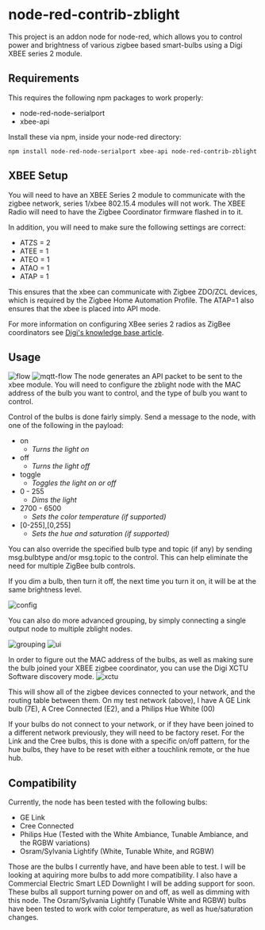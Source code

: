 # node-red-contrib-zblight

This project is an addon node for node-red, which allows you to control power and brightness
of various zigbee based smart-bulbs using a Digi XBEE series 2 module.

## Requirements

This requires the following npm packages to work properly:
* node-red-node-serialport
* xbee-api

Install these via npm, inside your node-red directory:
```
npm install node-red-node-serialport xbee-api node-red-contrib-zblight
```

## XBEE Setup

You will need to have an XBEE Series 2 module to communicate with the zigbee network, series 1/xbee 802.15.4 modules will not work.
The XBEE Radio will need to have the Zigbee Coordinator firmware flashed in to it.

In addition, you will need to make sure the following settings are correct:

* ATZS = 2
* ATEE = 1
* ATEO = 1
* ATAO = 1
* ATAP = 1

This ensures that the xbee can communicate with Zigbee ZDO/ZCL devices, which is required by the Zigbee Home Automation Profile.
The ATAP=1 also ensures that the xbee is placed into API mode.

For more information on configuring XBee series 2 radios as ZigBee coordinators see [Digi's knowledge base article](http://knowledge.digi.com/articles/Knowledge_Base_Article/Zigbee-Home-Automation).

## Usage
![flow](flow.png)
![mqtt-flow](mqtt-flow.png)
The node generates an API packet to be sent to the xbee module. You will need to configure the zblight node with the MAC address of the bulb you want to control, and the type of bulb you want to control.

Control of the bulbs is done fairly simply. Send a message to the node, with one of the following in the payload:
* on
    * _Turns the light on_
* off
    * _Turns the light off_
* toggle
    * _Toggles the light on or off_
* 0 - 255
    * _Dims the light_
* 2700 - 6500
    * _Sets the color temperature (if supported)_
* [0-255],[0,255]
    * _Sets the hue and saturation (if supported)_

You can also override the specified bulb type and topic (if any) by sending msg.bulbtype and/or msg.topic to the control. This can help eliminate the need for multiple ZigBee bulb controls.

If you dim a bulb, then turn it off, the next time you turn it on, it will be at the same brightness level.

![config](config.png)

You can also do more advanced grouping, by simply connecting a single output node to multiple zblight nodes.

![grouping](grouping.png)
![ui](ui.png)

In order to figure out the MAC address of the bulbs, as well as making sure the bulb joined your XBEE zigbee coordinator, you can use the Digi XCTU Software discovery mode.
![xctu](xctu.png)

This will show all of the zigbee devices connected to your network, and the routing table between them.
On my test network (above), I have A GE Link bulb (7E), A Cree Connected (E2), and a Philips Hue White (00)

If your bulbs do not connect to your network, or if they have been joined to a different network previously, they will need to be factory reset. For the Link and the Cree bulbs, this is done with a specific on/off pattern, for the hue bulbs, they have to be reset with either a touchlink remote, or the hue hub.

## Compatibility
Currently, the node has been tested with the following bulbs:
* GE Link
* Cree Connected
* Philips Hue (Tested with the White Ambiance, Tunable Ambiance, and the RGBW variations)
* Osram/Sylvania Lightify (White, Tunable White, and RGBW)

Those are the bulbs I currently have, and have been able to test. I will be looking at aquiring more bulbs to add more compatibility. I also have a Commercial Electric Smart LED Downlight I will be adding support for soon.
These bulbs all support turning power on and off, as well as dimming with this node. The Osram/Sylvania Lightify (Tunable White and RGBW) bulbs have been tested to work with color temperature, as well as hue/saturation changes.
